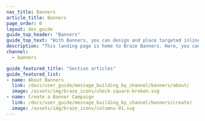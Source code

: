```yaml
---
nav_title: Banners
article_title: Banners
page_order: 0
layout: dev_guide
guide_top_header: "Banners"
guide_top_text: "With Banners, you can design and place targeted inline messages in your app or website that stay visible as long as they’re relevant and update automatically with real-time personalization at each session start. <br><br>Banners are available as an add-on feature. To get started with Banners, reach out to your Braze customer success manager."
description: "This landing page is home to Braze Banners. Here, you can find articles on how to create a Banner, how to customize your Banners, testing, reporting, and more."
channel:
  - banners

guide_featured_title: "Section articles"
guide_featured_list:
- name: About Banners
  link: /docs/user_guide/message_building_by_channel/banners/about/
  image: /assets/img/braze_icons/check-square-broken.svg
- name: Create a Banner Campaign
  link: /docs/user_guide/message_building_by_channel/banners/create/
  image: /assets/img/braze_icons/columns-01.svg
---
```

<br><br>
